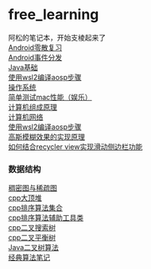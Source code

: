 # free_learning

阿松的笔记本，开始支棱起来了<br>
[Android零散复习](android_notes/Android面试笔记.md)<br>
[Android事件分发](android_notes/事件分发.md)<br>
[Java基础](android_notes/Java基础知识.md)<br>
[使用wsl2编译aosp步骤](android_notes/使用wsl2编译aosp步骤.md)<br>
[操作系统](basic_notes/操作系统.md)<br>
[简单测试mac性能（娱乐）](cLearning/cal.sh)<br>
[计算机组成原理](basic_notes/计算机组成原理.md)<br>
[计算机网络](basic_notes/计算机网络.md)<br>
[使用wsl2编译aosp步骤](android_notes/使用wsl2编译aosp步骤.md)<br>
[高斯模糊效果的实现原理](basic_notes/introduce_to_gaussian_blur.md)<br>
[如何结合recycler view实现滑动侧边栏功能](android_notes/侧滑删除.md)<br>

### 数据结构
[稠密图与稀疏图](algorithm/Graph.cpp)<br>
[cpp大顶堆](algorithm/Heap.cpp)<br>
[cpp排序算法集合](algorithm/Sort.cpp)<br>
[cpp排序算法辅助工具类](algorithm/SortTestHelper.h)<br>
[cpp二叉搜索树](algorithm/TreeAlgorithm.cpp)<br>
[cpp二叉平衡树](algorithm/AVLTree.cpp)<br>
[Java二叉树算法](src/AVL.java)<br>
[经典算法笔记](basic_notes/经典算法笔记.md)

